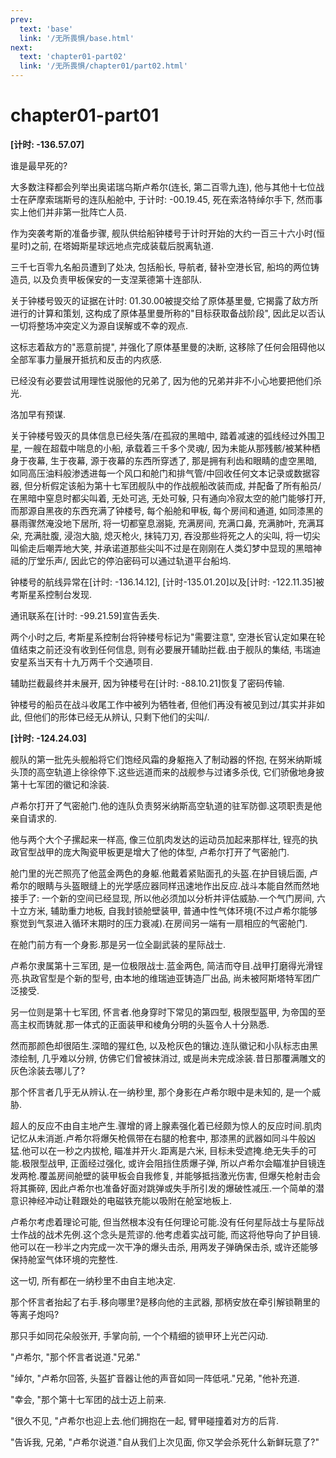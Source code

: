 ```yaml
---
prev:
  text: 'base'
  link: '/无所畏惧/base.html'
next:
  text: 'chapter01-part02'
  link: '/无所畏惧/chapter01/part02.html'
---
```


# chapter01-part01

**[计时: -136.57.07]**

谁是最早死的?

大多数注释都会列举出奥诺瑞乌斯卢希尔(连长, 第二百零九连), 他与其他十七位战士在萨摩索瑞斯号的连队船舱中, 于计时: -00.19.45, 死在索洛特绰尔手下, 然而事实上他们并非第一批阵亡人员.

作为突袭考斯的准备步骤, 舰队供给船钟楼号于计时开始的大约一百三十六小时(恒星时)之前, 在塔姆斯星球远地点完成装载后脱离轨道.

三千七百零九名船员遭到了处决, 包括船长, 导航者, 替补空港长官, 船坞的两位铸造员, 以及负责甲板保安的一支涅莱德第十连部队.

关于钟楼号毁灭的证据在计时: 01.30.00被提交给了原体基里曼, 它揭露了敌方所进行的计算和策划, 这构成了原体基里曼所称的"目标获取备战阶段", 因此足以否认一切将整场冲突定义为源自误解或不幸的观点.

这标志着敌方的"恶意前提", 并强化了原体基里曼的决断, 这移除了任何会阻碍他以全部军事力量展开抵抗和反击的内疚感.

已经没有必要尝试用理性说服他的兄弟了, 因为他的兄弟并非不小心地要把他们杀光.

洛加早有预谋.

关于钟楼号毁灭的具体信息已经失落/在孤寂的黑暗中, 踏着减速的弧线经过外围卫星, 一艘在超载中喘息的小船, 承载着三千多个灵魂/, 因为未能从那残骸/被某种栖身于夜幕, 生于夜幕, 源于夜幕的东西所穿透了, 那是拥有利齿和眼睛的虚空黑暗, 如同高压油料般渗透进每一个风口和舱门和排气管/中回收任何文本记录或数据容器, 但分析假定该船为第十七军团舰队中的作战舰船改装而成, 并配备了所有船员/在黑暗中窒息时都尖叫着, 无处可逃, 无处可躲, 只有通向冷寂太空的舱门能够打开, 而那源自黑夜的东西充满了钟楼号, 每个船舱和甲板, 每个房间和通道, 如同漆黑的暴雨骤然淹没地下居所, 将一切都窒息溺毙, 充满房间, 充满口鼻, 充满肺叶, 充满耳朵, 充满肚腹, 浸泡大脑, 熄灭枪火, 抹钝刀刃, 吞没那些将死之人的尖叫, 将一切尖叫偷走后嘲弄地大笑, 并承诺道那些尖叫不过是在刚刚在人类幻梦中显现的黑暗神祗的厅堂乐声/, 因此它的停泊密码可以通过轨道平台船坞.

钟楼号的航线异常在[计时: -136.14.12], [计时-135.01.20]以及[计时: -122.11.35]被考斯星系控制台发现.

通讯联系在[计时: -99.21.59]宣告丢失.

两个小时之后, 考斯星系控制台将钟楼号标记为"需要注意", 空港长官认定如果在轮值结束之前还没有收到任何信息, 则有必要展开辅助拦截.由于舰队的集结, 韦瑞迪安星系当天有十九万两千个交通项目.

辅助拦截最终并未展开, 因为钟楼号在[计时: -88.10.21]恢复了密码传输.

钟楼号的船员在战斗收尾工作中被列为牺牲者, 但他们再没有被见到过/其实并非如此, 但他们的形体已经无从辨认, 只剩下他们的尖叫/.

**[计时: -124.24.03]**

舰队的第一批先头舰船将它们饱经风霜的身躯拖入了制动器的怀抱, 在努米纳斯城头顶的高空轨道上徐徐停下.这些远道而来的战舰参与过诸多杀伐, 它们骄傲地身披第十七军团的徽记和涂装.

卢希尔打开了气密舱门.他的连队负责努米纳斯高空轨道的驻军防御.这项职责是他亲自请求的.

他与两个大个子摞起来一样高, 像三位肌肉发达的运动员加起来那样壮, 锃亮的执政官型战甲的庞大陶瓷甲板更是增大了他的体型, 卢希尔打开了气密舱门.

舱门里的光芒照亮了他蓝金两色的身躯.他戴着紧贴面孔的头盔.在护目镜后面, 卢希尔的眼睛与头盔眼缝上的光学感应器同样迅速地作出反应.战斗本能自然而然地接手了: 一个新的空间已经显现, 所以他必须加以分析并评估威胁.一个气门房间, 六十立方米, 辅助重力地板, 自我封锁舱壁装甲, 普通中性气体环境(不过卢希尔能够察觉到气泵进入循环末期时的压力衰减).在房间另一端有一扇相应的气密舱门.

在舱门前方有一个身影.那是另一位全副武装的星际战士.

卢希尔隶属第十三军团, 是一位极限战士.蓝金两色, 简洁而夺目.战甲打磨得光滑锃亮.执政官型是个新的型号, 由本地的维瑞迪亚铸造厂出品, 尚未被阿斯塔特军团广泛接受.

另一位则是第十七军团, 怀言者.他身穿时下常见的第四型, 极限型盔甲, 为帝国的至高主权而铸就.那一体式的正面装甲和棱角分明的头盔令人十分熟悉.

然而那颜色却很陌生.深暗的猩红色, 以及枪灰色的镶边.连队徽记和小队标志由黑漆绘制, 几乎难以分辨, 仿佛它们曾被抹消过, 或是尚未完成涂装.昔日那覆满雕文的灰色涂装去哪儿了?

那个怀言者几乎无从辨认.在一纳秒里, 那个身影在卢希尔眼中是未知的, 是一个威胁.

超人的反应不由自主地产生.骤增的肾上腺素强化着已经颇为惊人的反应时间.肌肉记忆从未消逝.卢希尔将爆矢枪佩带在右腿的枪套中, 那漆黑的武器如同斗牛般凶猛.他可以在一秒之内拔枪, 瞄准并开火.距离是六米, 目标未受遮掩.绝无失手的可能.极限型战甲, 正面经过强化, 或许会阻挡住质爆子弹, 所以卢希尔会瞄准护目镜连发两枪.覆盖房间舱壁的装甲板会自我修复, 并能够抵挡激光伤害, 但爆矢枪射击会将其撕碎, 因此卢希尔也准备好面对跳弹或失手所引发的爆破性减压.一个简单的潜意识神经冲动让鞋跟处的电磁铁充能以吸附在舱室地板上.

卢希尔考虑着理论可能, 但当然根本没有任何理论可能.没有任何星际战士与星际战士作战的战术先例.这个念头是荒谬的.他考虑着实战可能, 而这将他导向了护目镜.他可以在一秒半之内完成一次干净的爆头击杀, 用两发子弹确保击杀, 或许还能够保持舱室气体环境的完整性.

这一切, 所有都在一纳秒里不由自主地决定.

那个怀言者抬起了右手.移向哪里?是移向他的主武器, 那柄安放在牵引解锁鞘里的等离子炮吗?

那只手如同花朵般张开, 手掌向前, 一个个精细的锁甲环上光芒闪动.

"卢希尔, "那个怀言者说道."兄弟."

"绰尔, "卢希尔回答, 头盔扩音器让他的声音如同一阵低吼."兄弟, "他补充道.

"幸会, "那个第十七军团的战士迈上前来.

"很久不见, "卢希尔也迎上去.他们拥抱在一起, 臂甲碰撞着对方的后背.

"告诉我, 兄弟, "卢希尔说道."自从我们上次见面, 你又学会杀死什么新鲜玩意了?"
